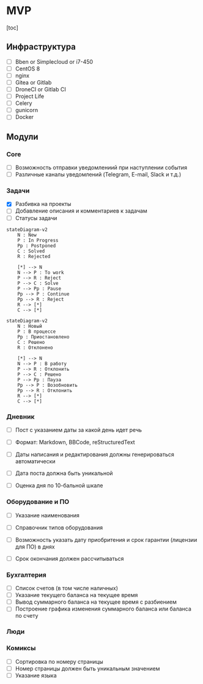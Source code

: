# MVP

[toc]

## Инфраструктура

- [ ] Bben or Simplecloud or i7-450
- [ ] CentOS 8
- [ ] nginx
- [ ] Gitea or Gitlab
- [ ] DroneCI or Gitlab CI
- [ ] Project Life
- [ ] Celery
- [ ] gunicorn
- [ ] Docker

## Модули

### Core

- [ ] Возможность отправки уведомлениий при наступлении события
- [ ] Различные каналы уведомлений (Telegram, E-mail, Slack и т.д.)

### Задачи

- [x] Разбивка на проекты
- [ ] Добавление описания и комментариев к задачам
- [ ] Статусы задачи

```mermaid
stateDiagram-v2
    N : New
    P : In Progress
    Pp : Postponed
    C : Solved
    R : Rejected

    [*] --> N
    N --> P : To work
    P --> R : Reject
    P --> C : Solve
    P --> Pp : Pause
    Pp --> P : Continue
    Pp --> R : Reject
    R --> [*]
    C --> [*]
```

```mermaid
stateDiagram-v2
    N : Новый
    P : В процессе
    Pp : Приостановлено
    C : Решено
    R : Отклонено

    [*] --> N
    N --> P : В работу
    P --> R : Отклонить
    P --> C : Решено
    P --> Pp : Пауза
    Pp --> P : Возобновить
    Pp --> R : Отклонить
    R --> [*]
    C --> [*]
```

### Дневник

- [ ] Пост с указанием даты за какой день идет речь
- [ ] Формат: Markdown, BBCode, reStructuredText
- [ ] Даты написания и редактирования должны генерироваться автоматически
- [ ] Дата поста должна быть уникальной
- [ ] Оценка дня по 10-бальной шкале


### Оборудование и ПО

- [ ] Указание наименования
- [ ] Справочник типов оборудования
- [ ] Возможность указать дату приобритения и срок гарантии (лицензии для ПО) в днях
- [ ] Срок окончания должен рассчитываться


### Бухгалтерия

- [ ] Список счетов (в том числе наличных)
- [ ] Указание текущего баланса на текущее время
- [ ] Вывод суммарного баланса на текущее время с разбиением
- [ ] Построение графика изменения суммарного баланса или баланса по счету

### Люди

### Комиксы

- [ ] Сортировка по номеру страницы
- [ ] Номер страницы должен быть уникальным значением
- [ ] Указание языка
